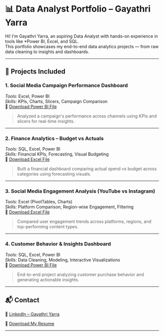 # 📊 Data Analyst Portfolio – Gayathri Yarra

Hi! I'm Gayathri Yarra, an aspiring Data Analyst with hands-on experience in tools like *Power BI, Excel, and SQL.  
This portfolio showcases my end-to-end data analytics projects — from raw data cleaning to insights and dashboards.

---

## 📁 Projects Included

### 1. Social Media Campaign Performance Dashboard  
*Tools:* Excel, Power BI  
*Skills:* KPIs, Charts, Slicers, Campaign Comparison  
📎 [Download Power BI File](https://github.com/GayatriYarra/Data-Analyst-Portfolio/blob/main/project1.pbix)

> Analyzed a campaign's performance across channels using KPIs and slicers for real-time insights.

---

### 2. Finance Analytics – Budget vs Actuals  
*Tools:* SQL, Excel, Power BI  
*Skills:* Financial KPIs, Forecasting, Visual Budgeting  
📎 [Download Excel File](https://github.com/GayatriYarra/Data-Analyst-Portfolio/blob/main/Project2.pbix)

> Built a financial dashboard comparing actual spend vs budget across categories using forecasting visuals.

---

### 3. Social Media Engagement Analysis (YouTube vs Instagram)  
*Tools:* Excel (PivotTables, Charts)  
*Skills:* Platform Comparison, Region-wise Engagement, Filtering  
📎 [Download Excel File](https://github.com/GayatriYarra/Data-Analyst-Portfolio/blob/main/project3.pbix)

> Compared user engagement trends across platforms, regions, and top-performing content types.

---

### 4. Customer Behavior & Insights Dashboard  
*Tools:* SQL, Excel, Power BI  
*Skills:* Data Cleaning, Modeling, Interactive Visualizations  
📎 [Download Power BI File](https://github.com/GayatriYarra/Data-Analyst-Portfolio/blob/main/project4.pbix)

> End-to-end project analyzing customer purchase behavior and generating actionable insights.

---

## 📬 Contact

🔗 [LinkedIn – Gayathri Yarra](https://www.linkedin.com/in/gayatri-yarra-856b1629a/)

📄 [Download My Resume](https://github.com/GayatriYarra/Data-Analyst-Portfolio/blob/main/Gayathri-Yarra.pdf)

---
